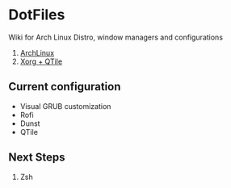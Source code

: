 # DotFiles

Wiki for Arch Linux Distro, window managers and configurations

1. [ArchLinux](./arch-installation.md)
2. [Xorg + QTile](./xorg-qtile.md)

## Current configuration

- Visual GRUB customization
- Rofi
- Dunst
- QTile

## Next Steps

1. Zsh

